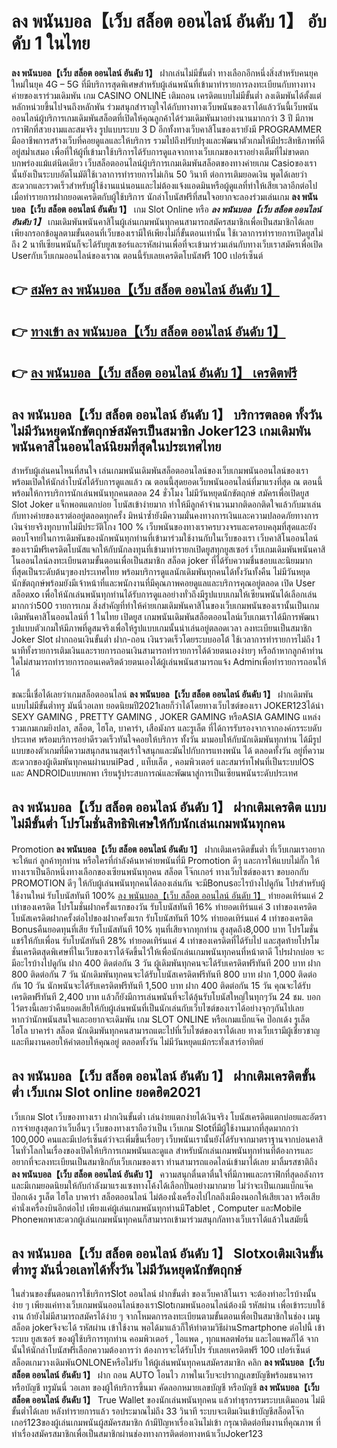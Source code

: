 # ลง พนันบอล【เว็บ สล็อต ออนไลน์ อันดับ 1】  อับดับ 1 ในไทย

**ลง พนันบอล【เว็บ สล็อต ออนไลน์ อันดับ 1】** ฝากเล่นไม่มีขั้นต่ำ  ทางเลือกอีกหนึ่งสิ่งสำหรับคนยุคใหม่ในยุค 4G – 5G ที่มีบริการสุดพิเศษสำหรับผู้เล่นพนันที่เข้ามาทำรายการลงทะเบียนกับทางทางค่ายของเราร่วมเดิมพัน เกม CASINO ONLINE เติมถอน เครดิตแบบไม่มีขั้นต่ำ ลงเดิมพันได้ตั้งแต่ หลักหน่วยขึ้นไปจนถึงหลักพัน ร่วมสนุกสำราญใจได้กับทางทางเว็บพนันของเราได้แล้ววันนี้เว็บพนันออนไลน์ผู้บริการเกมเดิมพันสล็อตที่เปิดให้คุณลูกค้าได้ร่วมเดิมพันมาอย่างนานมากกว่า 3 ปี มีภาพกราฟิกที่สวยงามและสมจริง รูปแบบระบบ 3 D
อีกทั้งทางเว็บคาสิโนของเรายังมี  PROGRAMMER มืออาชีพการสร้างเว็บที่คอยดูแลและให้บริการ  รวมไปถึงปรับปรุงและพัฒนาตัวเกมให้มีประสิทธิภาพที่ดีอยู่สม่ำเสมอ เพื่อที่ให้ผู้ที่เข้ามาใช้บริการได้รับการดูแลจากทางเว็บเกมของเราอย่างเต็มที่ไม่ขาดตกบกพร่องแม้แต่นิดเดียว เว็บสล็อตออนไลน์ผู้บริการเกมเดิมพันสล็อตของทางค่ายเกม Casioของเรานั้นยังเป็นระบบอัตโนมัติใช้เวลาการทำรายการไม่เกิน 50 วินาที ต่อการเติมยอดเงิน พูดได้เลยว่าสะดวกและรวดเร็วสำหรับผู้ใช้งานแน่นอนและไม่ต้องแจ้งแอดมินหรือผู้ดูแลที่ทำให้เสียเวลาอีกต่อไปเมื่อทำรายการฝากยอดเครดิตกับผู้ใช้บริการ
นักล่าโบนัสฟรีที่สนใจอยากจะลองร่วมเล่นเกม **ลง พนันบอล【เว็บ สล็อต ออนไลน์ อันดับ 1】** เกม Slot Online หรือ ***ลง พนันบอล【เว็บ สล็อต ออนไลน์ อันดับ 1】*** เกมเดิมพันพนันคาสิโนผู้เล่นเกมพนันทุกคนสามารถสมัครสมาชิกเพื่อเป็นสมาชิกได้เลยเพียงกรอกข้อมูลตามขั้นตอนที่เว็บของเรามีให้เพียงไม่กี่ขั้นตอนเท่านั้น ใช้เวลาการทำรายการเปิดยูสไม่ถึง 2 นาทีเซียนพนันก็จะได้รับยูสเซอร์และรหัสผ่านเพื่อที่จะเข้ามาร่วมเล่นกับทางเว็บเราสมัครเพื่อเปิด Userกับเว็บเกมออนไลน์ของเราณ ตอนนี้รับเลยเครดิตโบนัสฟรี 100 เปอร์เซ็นต์ 

## 👉 [สมัคร ลง พนันบอล【เว็บ สล็อต ออนไลน์ อันดับ 1】](https://archa888.com/)
## 👉 [ทางเข้า ลง พนันบอล【เว็บ สล็อต ออนไลน์ อันดับ 1】](https://archa888.com/)
## 👉 [ลง พนันบอล【เว็บ สล็อต ออนไลน์ อันดับ 1】 เครดิตฟรี](https://archa888.com/)

## ลง พนันบอล【เว็บ สล็อต ออนไลน์ อันดับ 1】 บริการตลอด ทั้งวัน ไม่มีวันหยุดนักขัตฤกษ์สมัครเป็นสมาชิก Joker123 เกมเดิมพันพนันคาสิโนออนไลน์นิยมที่สุดในประเทศไทย

สำหรับผู้เล่นคนไหนที่สนใจ เล่นเกมพนันเดิมพันสล็อตออนไลน์ของเว็บเกมพนันออนไลน์ของเราพร้อมเปิดให้นักล่าโบนัสได้รับการดูแลแล้ว ณ ตอนนี้สุดยอดเว็บพนันออนไลน์ที่มาแรงที่สุด ณ ตอนนี้ พร้อมให้การบริการนักเล่นพนันทุกคนตลอด 24 ชั่วโมง ไม่มีวันหยุดนักขัตฤกษ์ สมัครเพื่อเปิดยูส Slot Joker แจ็กพอตแตกบ่อย โบนัสเข้าง่ายมาก ทำให้มีลูกค้าจำนวนมากติดอกติดใจแล้วกับมาเล่นกับทางค่ายของเราต่ออยู่ตลอดทุกครั้ง มิหนำซ้ำยังมีความมั่นคงทางการเงินและความปลอดภัยทางการเงินจ่ายจริงทุกบาทไม่มีประวัติโกง 100 % เว็บพนันของทางเราครบวงจรและครอบคลุมที่สุดและยังตอบโจทย์ในการเดิมพันของนักพนันทุกท่านที่เข้ามาร่วมใช้งานกับในเว็บของเรา
เว็บคาสิโนออนไลน์ของเรามีฟรีเครดิตโบนัสแจกให้กับนักลงทุนที่เข้ามาทำรายกเปิดยูสทุกยูสเซอร์ เว็บเกมเดิมพันพนันคาสิโนออนไลน์ลงทะเบียนตามขั้นตอนเพื่อเป็นสมาชิก สล็อต joker ที่ได้รับความชื่นชอบและนิยมมากที่สุดเป็นระดับต้นๆของประเทศไทย พร้อมบริการดูแลนักเดิมพันทุกคนได้ทั้งวันทั้งคืน ไม่มีวันหยุดนักขัตฤกษ์พร้อมยังมีเจ้าหน้าที่และพนักงานที่มีคุณภาพคอยดูแลและบริการคุณอยู่ตลอด เปิด User สล็อตxo เพื่อให้นักเล่นพนันทุกท่านได้รับการดูแลอย่างทั่วถึงมีรูปแบบเกมให้เซียนพนันได้เลือกเล่นมากกว่า500 รายการเกม
สิ่งสำคัญที่ทำให้ค่ายเกมเดิมพันคาสิโนของเว็บเกมพนันของเรานั้นเป็นเกมเดิมพันคาสิโนออนไลน์ที่ 1 ในไทย เปิดยูส  เกมพนันเดิมพันสล็อตออนไลน์เว็บเกมเราได้มีการพัฒนารูปแบบตัวเกมให้มีภาพที่ดูสมจริงเพื่อให้รูปแบบเกมนั้นน่าเล่นอยู่ตลอดเวลา ลงทะเบียนเป็นสมาชิก Joker Slot ฝากถอนเงินขั้นต่ำ ฝาก-ถอน เงินรวดเร็วโดยระบบออโต้ ใช้เวลาการทำรายการไม่ถึง 1 นาทีทั้งรายการเติมเงินและรายการถอนเงินสามารถทำรายการได้ด้วยตนเองง่ายๆ หรือถ้าหากลูกค้าท่านใดไม่สามารถทำรายการถอนเคดริตด้วยตนเองได้ผู้เล่นพนันสามารถแจ้ง Adminเพื่อทำรายการถอนให้ได้

ขณะนี้เชื่อได้เลยว่าเกมสล็อตออนไลน์ **ลง พนันบอล【เว็บ สล็อต ออนไลน์ อันดับ 1】** ฝากเดิมพัน แบบไม่มีขั้นต่ำทรู มันนี่วอเลท ยอดนิยมปี2021เลยก็ว่าได้โดยทางเว็บไซต์ของเรา JOKER123ได้นำ SEXY GAMING , PRETTY GAMING , JOKER GAMING หรือASIA GAMING แหล่งรวมเกมเกมยิงปลา, สล็อต, ไฮโล, บาคาร่า, เสือมังกร และรูเล็ต ที่ได้การรับรองจากจากองค์กรระบดับประเทศ พร้อมบริการอย่าดีรวดเร็วทันใจคอยให้บริการ ทั้งวัน มามอบให้กับนักเดิมพันทุกท่าน ได้มีรูปแบบของตัวเกมที่มีความสนุกสนานสุดเร้าใจสนุกและมันไปกับการแทงพนัน ได้ ตลอดทั้งวัน อยู่ที่ความสะดวกของผู้เดิมพันทุกคนผ่านบนiPad , แท็บเล็ต , คอมพิวเตอร์ และสมาร์ทโฟนที่เป็นระบบIOS และ ANDROIDแบบพกพา เรียนรู้ประสบการณ์และพัฒนาสู่การเป็นเซียนพนันระดับประเทศ

## ลง พนันบอล【เว็บ สล็อต ออนไลน์ อันดับ 1】 ฝากเติมเครดิต แบบไม่มีขั้นต่ำ โปรโมชั่นสิทธิพิเศษให้กับนักเล่นเกมพนันทุกคน

 Promotion  **ลง พนันบอล【เว็บ สล็อต ออนไลน์ อันดับ 1】** ฝากเติมเครดิตขั้นต่ำ ที่เว็บเกมเราอยากจะให้แก่  ลูกค้าทุกท่าน หรือใครที่กำลังค้นหาค่ายพนันที่มี  Promotion ดีๆ และการให้แบบไม่กั๊ก ให้ทางเราเป็นอีกหนึ่งทางเลือกของเซียนพนันทุกคน สล็อต โจ๊กเกอร์ ทางเว็บไซต์ของเรา ขอบอกกับ PROMOTION ดีๆ ให้กับผู้เล่นพนันทุกคนได้ลองเล่นกัน จะมีBonusอะไรบ้างไปดูกัน
โปรสำหรับผู้ใช้งานใหม่ รับโบนัสทันที 100% [ลง พนันบอล【เว็บ สล็อต ออนไลน์ อันดับ 1】](https://archa888.com/) ทำยอดเทิร์นแค่ 2 เท่าของเครดิต
โปรโมชั่นฝากครั้งแรกของวัน รับโบนัสทันที 16% ทำยอดเทิร์นแค่ 3 เท่าของเครดิต
โบนัสเครดิตฝากครั้งต่อไปของฝากครั้งแรก รับโบนัสทันที 10% ทำยอดเทิร์นแค่ 4 เท่าของเครดิต
Bonusคืนยอดทุนที่เสีย รับโบนัสทันที 10% ทุนที่เสียจากทุกท่าน สูงสุดถึง8,000 บาท
โปรโมชั่นแชร์ให้กับเพื่อน รับโบนัสทันที 28% ทำยอดเทิร์นแค่ 4 เท่าของเครดิตที่ได้รับไป
และสุดท้ายโปรโมชั่นเครดิตสุดพิเศษที่ในเว็บของเราได้จัดขึ้นไว้ให้เพื่อนักเล่นเกมพนันทุกคนที่หน้าตาดี โปรฝากบ่อย จะมีอะไรบ้างไปดูกัน
ฝาก 400 ติดต่อกัน 3 วัน ผู้เดิมพันทุกคนจะได้รับเครดิตฟรีทันที 200 บาท
ฝาก 800 ติดต่อกัน 7 วัน นักเดิมพันทุกคนจะได้รับโบนัสเครดิตฟรีทันที 800 บาท
ฝาก 1,000 ติดต่อกัน 10 วัน นักพนันจะได้รับเครดิตฟรีทันที 1,500 บาท
ฝาก 400 ติดต่อกัน 15 วัน คุณจะได้รับเครดิตฟรีทันที 2,400 บาท
แล้วก็ยังมีการเล่นพนันที่จะได้ลุ้นรับโบนัสใหญ่ในทุกๆวัน 24 ชม. บอกไว้ตรงนี้เลยว่าคืนยอดเสียให้กับผู้เล่นพนันที่เป็นนักเล่นกับเว็บไซต์ของเราได้อย่างจุกๆกันไปเลย หากว่านักพนันสนใจและอยากจะเดิมพัน เกม SLOT ONLINE  หรือเกมแบ็กแจ๊ค ป๊อกเด้ง รูเล็ต ไฮโล บาคาร่า สล็อต นักเดิมพันทุกคนสามารถแตะไปที่เว็บไซต์ของเราได้เลย ทางเว็บเรามีผู้เชี่ยวชาญและทีมงานคอยให้คำตอบให้คุณอยู่ ตลอดทั้งวัน ไม่มีวันหยุดแม้กระทั่งเสาร์อาทิตย์

## ลง พนันบอล【เว็บ สล็อต ออนไลน์ อันดับ 1】 ฝากเติมเครดิตขั้นต่ำ  เว็บเกม Slot online ยอดฮิต2021

เว็บเกม Slot เว็บของทางเรา ฝากเงินขั้นต่ำ เล่นง่ายแตกง่ายได้เงินจริง โบนัสเครดิตแตกบ่อยและอัตราการจ่ายสูงสุดกว่าเว็บอื่นๆ เว็บของทางเราถือว่าเป็น เว็บเกม Slotที่มีผู้ใช้งานมากที่สุดมากกว่า 100,000 คนและมีเปอร์เซ็นต์ว่าจะเพิ่มขึ้นเรื่อยๆ เว็บพนันเรานั้นยังได้รับจากมาตราฐานจากบ่อนคาสิโนทั่วโลกในเรื่องของเปิดให้บริการเกมพนันและดูแล สำหรับนักเล่นเกมพนันทุกท่านที่ต้องการและอยากที่จะลงทะเบียนเป็นสมาชิกกับเว็บเกมของเรา ท่านสามารถแอดไลน์เข้ามาได้เลย
	มาลิ้มรสชาติถึง **ลง พนันบอล【เว็บ สล็อต ออนไลน์ อันดับ 1】** ความสนุกตื่นตาตื่นใจที่มีภาพและกราฟิกที่สุดอลังการ และมีเกมยอดนิยมให้กับกำลังมาแรงแซงทางโค้งได้เลือกปั่นอย่างมากมาย  ไม่ว่าจะเป็นเกมแบ็กแจ๊ค ป๊อกเด้ง รูเล็ต ไฮโล บาคาร่า สล็อตออนไลน์ ไม่ต้องนั่งเครื่องไปไกลถึงเมืองนอกให้เสียเวลา หรือเสียค่านั่งเครื่องบินอีกต่อไป เพียงแค่ผู้เล่นเกมพนันทุกท่านมีTablet , Computer และMobile Phoneพกพาสะดวกผู้เล่นเกมพนันทุกคนก็สามารถเข้ามาร่วมสนุกกัลทางเว็บเราได้แล้วในสมัยนี้

## ลง พนันบอล【เว็บ สล็อต ออนไลน์ อันดับ 1】 Slotxoเติมเงินขั้นต่ำทรู มันนี่วอเลทได้ทั้งวัน ไม่มีวันหยุดนักขัตฤกษ์

ในส่วนของขั้นตอนการใช้บริการSlot ออนไลน์ ฝากขั้นต่ำ ของเว็บคาสิโนเรา จะต้องทำอะไรบ้างนั้น ง่าย ๆ เพียงแค่ทางเว็บเกมพนันออนไลน์ของเราSlotเกมพนันออนไลน์ต้องมี รหัสผ่าน เพื่อเข้าระบบใช้งาน ถ้ายังไม่มีสามารถสมัครได้ง่าย ๆ จากโหมดการลงทะเบียนตามขั้นตอนเพื่อเป็นสมาชิกในช่อง เมนู สล็อต jokerจึงจะได้ รหัสผ่าน เข้าใช้งาน พอได้มาแล้วก็ให้ทำตามวิธีผ่านSmartphone ต่อไปนี้
เข้าระบบ ยูสเซอร์  ของผู้ใช้บริการทุกท่าน คอมพิวเตอร์ , ไอแพด , ทุกแพลตฟอร์ม และไอแพดก็ได้
จากนั้นให้นักล่าโบนัสฟรีเลือกความต้องการว่า ต้องการจะได้รับโปร รับเลยเครดิตฟรี 100 เปอร์เซ็นต์ สล็อตเกมวางเดิมพันONLONEหรือไม่รับ
ให้ผู้เล่นพนันทุกคนสมัครสมาชิก คลิก **ลง พนันบอล【เว็บ สล็อต ออนไลน์ อันดับ 1】** ฝาก ถอน AUTO โอนไว ภาพในเว็บจะปรากฏเลขบัญชีพร้อมธนาคาร หรือบัญชี ทรูมันนี่ วอเลท ของผู้ให้บริการขึ้นมา
คัดลอกหมายเลขบัญชี หรือบัญชี **ลง พนันบอล【เว็บ สล็อต ออนไลน์ อันดับ 1】** True Wallet ของนักเล่นพนันทุกคน แล้วทำธุรกรรมระบบเติมถอน ไม่มีขั้นต่ำได้เลย
หลังทำรายการแล้ว รอประมาณไม่ถึง 33 วินาที ระบบจะเติมเงินเข้าบัญชีสล็อตโจ๊กเกอร์123ของผู้เล่นเกมพนันผู้สมัครสมาชิก
ถ้ามีปัญหาเรื่องเงินไม่เข้า กรุณาติดต่อทีมงานที่คุณภาพ ที่ทำเรื่องสมัครสมาชิกเพื่อเป็นสมาชิกผ่านช่องทางการติดต่อทางหน้าเว็บJoker123


